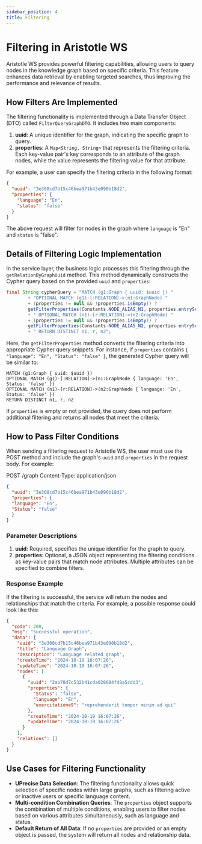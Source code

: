 ```yaml
---
sidebar_position: 4
title: Filtering
---
```


[//]: # (Copyright 2024 Paion Data)

[//]: # (Licensed under the Apache License, Version 2.0 &#40;the "License"&#41;;)
[//]: # (you may not use this file except in compliance with the License.)
[//]: # (You may obtain a copy of the License at)

[//]: # (    http://www.apache.org/licenses/LICENSE-2.0)

[//]: # (Unless required by applicable law or agreed to in writing, software)
[//]: # (distributed under the License is distributed on an "AS IS" BASIS,)
[//]: # (WITHOUT WARRANTIES OR CONDITIONS OF ANY KIND, either express or implied.)
[//]: # (See the License for the specific language governing permissions and)
[//]: # (limitations under the License.)

# Filtering in Aristotle WS

Aristotle WS provides powerful filtering capabilities, allowing users to query nodes in the knowledge graph based on specific criteria. This feature enhances data retrieval by enabling targeted searches, thus improving the performance and relevance of results.

## How Filters Are Implemented

The filtering functionality is implemented through a Data Transfer Object (DTO) called `FilterQueryGraphDTO`. It includes two main components:

1. **uuid**: A unique identifier for the graph, indicating the specific graph to query.
2. **properties**: A `Map<String, String>` that represents the filtering criteria. Each key-value pair's key corresponds to an attribute of the graph nodes, while the value represents the filtering value for that attribute.

For example, a user can specify the filtering criteria in the following format:

```json
{
  "uuid": "3e308cd7b15c46bea971b43e090b18d2",
  "properties": {
    "language": "En",
    "status": "false"
  }
}
```

The above request will filter for nodes in the graph where `language` is "En" and `status` is "false".

## Details of Filtering Logic Implementation

In the service layer, the business logic processes this filtering through the `getRelationByGraphUuid` method. This method dynamically constructs the Cypher query based on the provided `uuid` and `properties`:

```java
final String cypherQuery = "MATCH (g1:Graph { uuid: $uuid }) "
        + "OPTIONAL MATCH (g1)-[:RELATION]->(n1:GraphNode) "
        + (properties != null && !properties.isEmpty() ?
        getFilterProperties(Constants.NODE_ALIAS_N1, properties.entrySet()) : "")
        + " OPTIONAL MATCH (n1)-[r:RELATION]->(n2:GraphNode) "
        + (properties != null && !properties.isEmpty() ?
        getFilterProperties(Constants.NODE_ALIAS_N2, properties.entrySet()) : "")
        + " RETURN DISTINCT n1, r, n2";
```

Here, the `getFilterProperties` method converts the filtering criteria into appropriate Cypher query snippets. For instance, if `properties` contains `{ "language": "En", "Status": "false" }`, the generated Cypher query will be similar to:

```cypher
MATCH (g1:Graph { uuid: $uuid }) 
OPTIONAL MATCH (g1)-[:RELATION]->(n1:GraphNode { language: 'En', Status: 'false' }) 
OPTIONAL MATCH (n1)-[r:RELATION]->(n2:GraphNode { language: 'En', Status: 'false' }) 
RETURN DISTINCT n1, r, n2
```

If `properties` is empty or not provided, the query does not perform additional filtering and returns all nodes that meet the criteria.

## How to Pass Filter Conditions

When sending a filtering request to Aristotle WS, the user must use the POST method and include the graph's `uuid` and `properties` in the request body. For example:

POST /graph
Content-Type: application/json
```json
{
  "uuid": "3e308cd7b15c46bea971b43e090b18d2",
  "properties": {
  "language": "En",
  "Status": "false"
  }
}
```

### Parameter Descriptions

1. **uuid**: Required, specifies the unique identifier for the graph to query.
2. **properties**: Optional, a JSON object representing the filtering conditions as key-value pairs that match node attributes. Multiple attributes can be specified to combine filters.

### Response Example
If the filtering is successful, the service will return the nodes and relationships that match the criteria. For example, a possible response could look like this:

```json
{
  "code": 200,
  "msg": "Successful operation",
  "data": {
    "uuid": "3e308cd7b15c46bea971b43e090b18d2",
    "title": "Language Graph",
    "description": "Language related graph",
    "createTime": "2024-10-19 16:07:26",
    "updateTime": "2024-10-19 16:07:26",
    "nodes": [
      {
        "uuid": "2ab78d7c532b41cda028084fd8a5cdd3",
        "properties": {
          "Status": "false",
          "language": "En",
          "exercitatione9": "reprehenderit tempor minim ad qui"
        },
        "createTime": "2024-10-19 16:07:26",
        "updateTime": "2024-10-19 16:07:26"
      }
    ],
    "relations": []
  }
}
```

## Use Cases for Filtering Functionality

- **UPrecise Data Selection**: The filtering functionality allows quick selection of specific nodes within large graphs, such as filtering active or inactive users or specific language content.
- **Multi-condition Combination Queries**: The `properties` object supports the combination of multiple conditions, enabling users to filter nodes based on various attributes simultaneously, such as language and status.
- **Default Return of All Data**: If no `properties` are provided or an empty object is passed, the system will return all nodes and relationship data.

